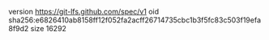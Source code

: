 version https://git-lfs.github.com/spec/v1
oid sha256:e6826410ab8158ff12f052fa2acff26714735cbc1b3f5fc83c503f19efa8f9d2
size 16292
